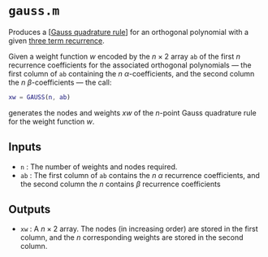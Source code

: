 # `gauss.m`

Produces a [[Gauss quadrature rule](https://en.wikipedia.org/wiki/Gaussian_quadrature)] for an orthogonal polynomial with a given [three term recurrence](https://en.wikipedia.org/wiki/Orthogonal_polynomials#Recurrence_relation).

Given a weight function $w$ encoded by the $n \times 2$ array `ab` of the 
first $n$ recurrence coefficients for the associated orthogonal
polynomials — the first column of `ab` containing the $n$ $\alpha$-coefficients, 
and the second column the $n$ $\beta$-coefficients — the call:

```matlab
xw = GAUSS(n, ab)
```

generates the nodes and weights $xw$ of the $n$-point Gauss quadrature 
rule for the weight function $w$.

## Inputs

* `n` : The number of weights and nodes required.
* `ab` : The first column of `ab` contains the $n$ $\alpha$ recurrence coefficients, 
and the second column the $n$ contains $\beta$ recurrence coefficients

## Outputs

* `xw` : A $n \times 2$ array. The nodes (in increasing order) are stored in the first column, and the $n$ corresponding weights are stored in the second column.